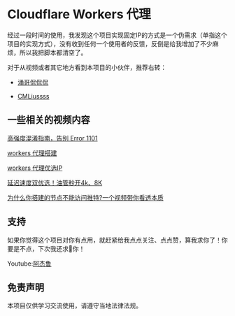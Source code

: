 # Cloudflare Workers 代理

经过一段时间的使用，我发现这个项目实现固定IP的方式是一个伪需求（单指这个项目的实现方式），没有收到任何一个使用者的反馈，反倒是给我增加了不少麻烦，所以我把脚本都清空了。

对于从视频或者其它地方看到本项目的小伙伴，推荐右转：

- [涌哥侃侃侃](https://github.com/yonggekkk)

- [CMLiussss](https://github.com/cmliu)

## 一些相关的视频内容

[高强度混淆指南，告别 Error 1101](https://youtu.be/x3lx-Mwam5o?si=Wx646wgGMP13Ztoi)

[workers 代理搭建](https://youtu.be/mmXJAx-fXHo)

[workers 代理优选IP](https://youtu.be/egjPHBbd9zw)

[延迟速度双优选！油管秒开4k、8K](https://youtu.be/egjPHBbd9zw)

[为什么你搭建的节点不能访问推特?一个视频带你看透本质](https://youtu.be/L3-Q992_0eE)


## 支持

如果你觉得这个项目对你有点用，就赶紧给我点点关注、点点赞，算我求你了！你要是不点，下次我还求🙏你！

Youtube:[阿杰鲁](https://www.youtube.com/@zaunist)

## 免责声明

本项目仅供学习交流使用，请遵守当地法律法规。
